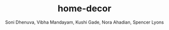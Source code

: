 ---
layout: post
title: home-decor
permalink: /holiday/home-decor
author: Soni Dhenuva, Vibha Mandayam, Kushi Gade, Nora Ahadian, Spencer Lyons
comments: true
---